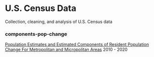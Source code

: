# U.S. Census Data
Collection, cleaning, and analysis of U.S. Census data

### components-pop-change
[Population Estimates and Estimated Components of Resident Population Change For Metropolitan and Micropolitan Areas](https://www.census.gov/programs-surveys/popest/technical-documentation/research/evaluation-estimates/2020-evaluation-estimates/2010s-totals-metro-and-micro-statistical-areas.html)
2010 - 2020
